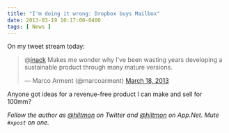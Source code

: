 ```yaml
---
title: "I'm doing it wrong: Dropbox buys Mailbox"
date: 2013-03-19 10:17:00-0400
tags: [ News ]
---
```


On my tweet stream today:

<blockquote class="twitter-tweet"><p>@<a href="https://twitter.com/jnack">jnack</a> Makes me wonder why I’ve been wasting years developing a sustainable product through many mature versions.</p>&mdash; Marco Arment (@marcoarment) <a href="https://twitter.com/marcoarment/status/313800759265345536">March 18, 2013</a></blockquote>
<script async src="//platform.twitter.com/widgets.js" charset="utf-8"></script>

Anyone got ideas for a revenue-free product I can make and sell for 100mm?

*Follow the author as [@hiltmon](https://twitter.com/hiltmon) on Twitter and [@hiltmon](http://alpha.app.net/hiltmon) on App.Net. Mute `#xpost` on one.*
